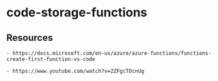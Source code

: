 # code-storage-functions

## Resources
    - https://docs.microsoft.com/en-us/azure/azure-functions/functions-create-first-function-vs-code
    
    - https://www.youtube.com/watch?v=2ZFgcTOcnUg
